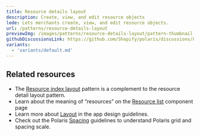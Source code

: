 ```yaml
---
title: Resource details layout
description: Create, view, and edit resource objects
lede: Lets merchants create, view, and edit resource objects.
url: /patterns/resource-details-layout
previewImg: /images/patterns/resource-details-layout/pattern-thumbnail-resource-details.png
githubDiscussionsLink: https://github.com/Shopify/polaris/discussions/8216
variants:
  - 'variants/default.md'
---
```


<div as="Variants"></div>

<div as="Stack" gap="4">

## Related resources

- The [Resource index layout](/patterns/resource-index-layout) pattern is a complement to the resource detail layout pattern.
- Learn about the meaning of “resources” on the [Resource list](/components/lists/resource-list) component page
- Learn more about [Layout](https://shopify.dev/apps/design-guidelines/layout) in the app design guidelines.
- Check out the Polaris [Spacing](/design/space) guidelines to understand Polaris grid and spacing scale.

</div>
